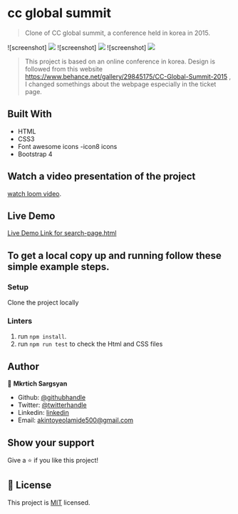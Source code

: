 # cc global summit

> Clone of CC global summit, a conference held in korea in 2015.

![screenshot] <img src="img/screenshot1.png">
![screenshot] <img src="img/screenshot2.png">
![screenshot] <img src="img/screenshot3.png">



> This project is based on an online conference in korea. Design is followed from this website https://www.behance.net/gallery/29845175/CC-Global-Summit-2015 , I changed somethings about the webpage especially in the ticket page.

## Built With

- HTML
- CSS3
- Font awesome icons
-icon8 icons
- Bootstrap 4

## Watch a video presentation of the project 

[watch loom video](https://www.loom.com/share/8ed08e815f2645f2b1787a35f2c83cb6).


## Live Demo

[Live Demo Link for search-page.html](https://rawcdn.githack.com/AkintoyeOlamide/ccglobal-summit/3e2e5945cbdede70bc8eb734ec57351519f539e5/index.html)



## To get a local copy up and running follow these simple example steps.

### Setup

Clone the project locally

### Linters

1. run `npm install`.
2. run `npm run test` to check the Html and CSS files


## Author

👤 **Mkrtich Sargsyan**

- Github: [@githubhandle](https://github.com/AkintoyeOlamide)
- Twitter: [@twitterhandle](https://twitter.com/@toshactL)
- Linkedin: [linkedin](https://www.linkedin.com/in/akintoye-olamide-baa80b1a4/)
- Email:  akintoyeolamide500@gmail.com


## Show your support

Give a ⭐️ if you like this project!

## 📝 License

This project is [MIT](lic.url) licensed.
